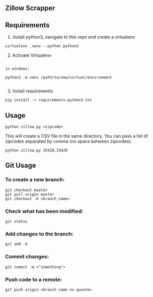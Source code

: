 ## Zillow Scrapper


## Requirements

1. Install python3, navigate to this repo and create a virtualenv
```
virtualenv .venv --python python3
```

2. Activate Virtualenv
```

in windows:

python3 -m venv /path/to/new/virtual/environment


```

3. Install requirements
```
pip install -r requirements-python3.txt
```


## Usage

```
python zillow.py <zipcode>
```
This will create a CSV file in the same directory.
You can pass a list of zipcodes separated by comma (no space between zipcodes):
```
python zillow.py 25420,23420
```

## Git Usage

### To create a new branch:
```
git checkout master
git pull origin master
git checkout -b <branch_name>
```

### Check what has been modified:
```
git status
```

### Add changes to the branch:
```
git add -A
```

### Commit changes:
```
git commit -m <"something">
```

### Push code to a remote:
```
git push origin <branch name no quoute>
```

